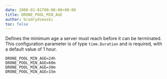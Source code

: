 ```yaml
---
date: 2000-01-01T00:00:00+00:00
title: DRONE_POOL_MIN_AGE
author: bradrydzewski
toc: false
---
```


Defines the minimum age a server must reach before it can be
terminated. This configuration parameter is of type `time.Duration` and
is required, with a default value of 1 hour.

```
DRONE_POOL_MIN_AGE=24h
DRONE_POOL_MIN_AGE=60m
DRONE_POOL_MIN_AGE=30m
DRONE_POOL_MIN_AGE=15m
```

